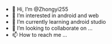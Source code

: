 - 👋 Hi, I’m @Zhongyi255
- 👀 I’m interested in android and web
- 🌱 I’m currently learning android studio
- 💞️ I’m looking to collaborate on ...
- 📫 How to reach me ...

<!---
Zhongyi255/Zhongyi255 is a ✨ special ✨ repository because its `README.md` (this file) appears on your GitHub profile.
You can click the Preview link to take a look at your changes.
--->
